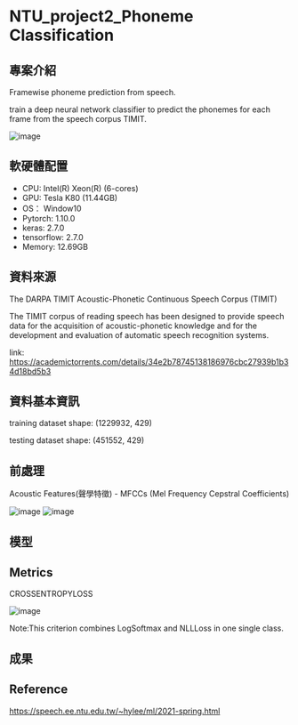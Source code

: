 # NTU_project2_Phoneme Classification

## 專案介紹
Framewise phoneme prediction from speech.

train a deep neural network classifier to predict the phonemes for each frame from the speech corpus TIMIT.

![image](https://user-images.githubusercontent.com/77257138/148779391-04dbe551-cdd2-4991-b02d-44ad73037a3d.png)
## 軟硬體配置
* CPU: Intel(R) Xeon(R) (6-cores)
* GPU: Tesla K80 (11.44GB)
* OS： Window10
* Pytorch: 1.10.0
* keras: 2.7.0
* tensorflow: 2.7.0
* Memory: 12.69GB
## 資料來源
The DARPA TIMIT Acoustic-Phonetic Continuous Speech Corpus (TIMIT)

The TIMIT corpus of reading speech has been designed to provide speech data for the acquisition of acoustic-phonetic knowledge and for the development and evaluation of 
automatic speech recognition systems.

link: https://academictorrents.com/details/34e2b78745138186976cbc27939b1b34d18bd5b3
## 資料基本資訊
training dataset shape: (1229932, 429)  

testing dataset shape: (451552, 429)


## 前處理
Acoustic Features(聲學特徵) - MFCCs (Mel Frequency Cepstral Coefficients)

![image](https://user-images.githubusercontent.com/77257138/148779813-09c935f8-efd3-458b-bfe1-73d5b00c7ee0.png)
![image](https://user-images.githubusercontent.com/77257138/148779831-68fd8f84-2ad0-4ab4-b0b6-d2afae49705d.png)

## 模型

## Metrics
CROSSENTROPYLOSS

![image](https://user-images.githubusercontent.com/77257138/148780873-c5a60568-bc3b-4494-87c3-fe4bd144974a.png)

Note:This criterion combines LogSoftmax and NLLLoss in one single class.
## 成果

## Reference
https://speech.ee.ntu.edu.tw/~hylee/ml/2021-spring.html
